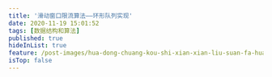 ```yaml
---
title: '滑动窗口限流算法——环形队列实现'
date: 2020-11-19 15:01:52
tags: [数据结构和算法]
published: true
hideInList: true
feature: /post-images/hua-dong-chuang-kou-shi-xian-xian-liu-suan-fa-huan-xing-dui-lie-shi-xian.jpg
isTop: false
---
```

### 